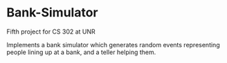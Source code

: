# Bank-Simulator
Fifth project for CS 302 at UNR

Implements a bank simulator which generates random events representing people lining up at a bank, and a teller helping them.
